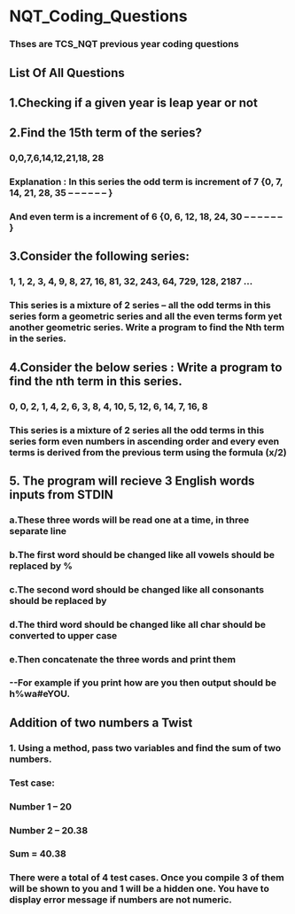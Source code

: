 # NQT_Coding_Questions

### Thses are TCS_NQT previous year coding questions

## List Of All Questions

## 1.Checking if a given year is leap year or not

##  2.Find the 15th term of the series?

### 0,0,7,6,14,12,21,18, 28

### Explanation : In this series the odd term is increment of 7 {0, 7, 14, 21, 28, 35 – – – – – – }

### And even term is a increment of 6 {0, 6, 12, 18, 24, 30 – – – – – – } 
              
## 3.Consider the following series:

###  1, 1, 2, 3, 4, 9, 8, 27, 16, 81, 32, 243, 64, 729, 128, 2187 …

### This series is a mixture of 2 series – all the odd terms in this series form a geometric series and all the even terms form yet another geometric series. Write a program to find the Nth term in the series.



## 4.Consider the below series : Write a program to find the nth term in this series.

### 0, 0, 2, 1, 4, 2, 6, 3, 8, 4, 10, 5, 12, 6, 14, 7, 16, 8

### This series is a mixture of 2 series all the odd terms in this series form even numbers in ascending order and every even terms is derived from the previous  term using the formula (x/2)

## 5. The program will recieve 3 English words inputs from STDIN

### a.These three words will be read one at a time, in three separate line
### b.The first word should be changed like all vowels should be replaced by %
### c.The second word should be changed like all consonants should be replaced by #
### d.The third word should be changed like all char should be converted to upper case
### e.Then concatenate the three words and print them

### --For example if you print how are you then output should be h%wa#eYOU.

## Addition of two numbers a Twist

### 1. Using a method, pass two variables and find the sum of two numbers.

### Test case:

### Number 1 – 20

### Number 2 – 20.38

### Sum = 40.38

### There were a total of 4 test cases. Once you compile 3 of them will be shown to you and 1 will be a hidden one. You have to display error message if numbers are not numeric.

